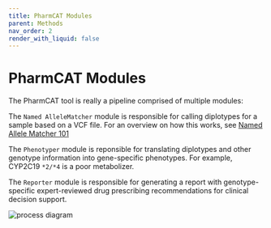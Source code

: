 ```yaml
---
title: PharmCAT Modules
parent: Methods
nav_order: 2
render_with_liquid: false
---
```

# PharmCAT Modules

The PharmCAT tool is really a pipeline comprised of multiple modules:

The `Named AlleleMatcher` module is responsible for calling diplotypes for a sample based on a VCF file.  For an overview on how this works, see [Named Allele Matcher 101](/specifications/NamedAlleleMatcher-101)

The `Phenotyper` module is reponsible for translating diplotypes and other genotype information into gene-specific phenotypes. For example, CYP2C19 `*2/*4` is a poor metabolizer.

The `Reporter` module is responsible for generating a report with genotype-specific expert-reviewed drug prescribing recommendations for clinical decision support.

![process diagram](/images/flowchart.png)
